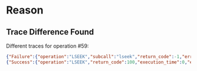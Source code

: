 Reason
======

Trace Difference Found
----------------------

Different traces for operation #59:

```json
{"Failure":{"operation":"LSEEK","subcall":"lseek","return_code":-1,"errno":22,"strerror":"Invalid argument"}}
{"Success":{"operation":"LSEEK","return_code":100,"execution_time":0,"extra":{"hash":null,"timestamps":[]}}}
```

